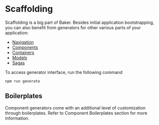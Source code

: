 # Scaffolding

Scaffolding is a big part of Baker. Besides initial application bootstrapping, you can also benefit from generators for  other various parts of your application:

* [Navigation](/scaffolding/navigation.md)
* [Components](/scaffolding/components.md)
* [Containers](/scaffolding/containers.md)
* [Models](/scaffolding/models.md)
* [Sagas](/scaffolding/sagas.md)

To access generator interface, run the following command

```
npm run generate
``` 

## Boilerplates

Component generators come with an additional level of customization through boilerplates. Refer to Component Boilerplates section for more information.

